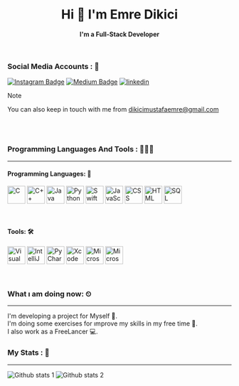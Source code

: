 <h1 align="center">Hi 👋 I'm Emre Dikici </h1> 

<p  align="center"> <b> I'm a Full-Stack Developer </b>  </p>

<br>

### Social Media Accounts : 💬
[![Instagram Badge](https://img.shields.io/badge/-Instagram-C13584?style=flat-quare&labelColor=C13584&logo=instagram&logoColor=white&link=link)](https://instagram.com/dkcemrex?igshid=OGQ5ZDc2ODk2ZA%3D%3D&utm_source=qr) 
[![Medium Badge](https://img.shields.io/badge/-Medium-757575?style=flat-quare&labelColor=757575&logo=Medium&logoColor=white&link=link)](https://medium.com/@dikicimustafaemre) 
[![linkedin](https://img.shields.io/badge/Linkedin-000000?style=for-the-badge&logo=Linkedin&logoColor=white)](https://www.linkedin.com/in/mustafa-emre-dikici-94a103250/)



>[!NOTE]
>You can also keep in touch with me from dikicimustafaemre@gmail.com

<!--
**dikiciemre/dikiciemre** is a ✨ _special_ ✨ repository because its `README.md` (this file) appears on your GitHub profile.
- 🔭 I’m currently working on ...
- 🌱 I’m currently learning ...
- 👯 I’m looking to collaborate on ...
- 🤔 I’m looking for help with ...
- 💬 Ask me about ...
- 📫 How to reach me: ...
- 😄 Pronouns: ...
- ⚡ Fun fact: ...
-->

<br>
<br>


### Programming Languages And Tools : 👨🏼‍💻
<hr>
<h4>Programming Languages: 🚨</h4>
<p>
<img src="https://img.icons8.com/color/48/000000/c-programming.png" alt="C" width="40" height="40"/>

<img src="https://img.icons8.com/color/48/000000/c-plus-plus-logo.png" alt="C++" width="40" height="40"/>

<img src="https://img.icons8.com/color/48/000000/java-coffee-cup-logo.png" alt="Java" width="40" height="40"/>

<img src="https://img.icons8.com/color/48/000000/python.png" alt="Python" width="40" height="40"/>

<img src="https://img.icons8.com/color/48/000000/swift.png" alt="Swift" width="40" height="40"/>

<img src="https://img.icons8.com/color/48/000000/javascript.png" alt="JavaScript" width="40" height="40"/>

<img src="https://img.icons8.com/color/48/000000/css3.png" alt="CSS" width="40" height="40"/>

<img src="https://img.icons8.com/color/48/000000/html-5.png" alt="HTML" width="40" height="40"/>

<img src="https://img.icons8.com/ios/48/000000/database.png" alt="SQL" width="40" height="40"/>
</p>



<br>

<h4> Tools: 🛠️ </h4>
<p>
<img src="https://img.icons8.com/color/48/000000/visual-studio-code-2019.png" alt="Visual Studio Code" width="40" height="40"/>

<img src="https://img.icons8.com/color/48/000000/intellij-idea.png" alt="IntelliJ IDEA" width="40" height="40"/>

<img src="https://img.icons8.com/color/48/000000/pycharm.png" alt="PyCharm" width="40" height="40"/>

<img src="https://img.icons8.com/color/48/000000/xcode.png" alt="Xcode" width="40" height="40"/>

<img src="https://img.icons8.com/color/48/000000/ms-word.png" alt="Microsoft Word" width="40" height="40"/>

<img src="https://img.icons8.com/color/48/000000/ms-excel.png" alt="Microsoft Excel" width="40" height="40"/>
</p>


<br>


### What ı am  doing now: ⏲
<hr>
I'm developing a project for Myself 🚀. <br>
I'm doing some exercises for ımprove my skills in my free time 📃. <br>
I also work as a FreeLancer 💻.

<br>

### My Stats : 🤔
<hr>

![Github stats 1](https://github-readme-stats.vercel.app/api?username=dikiciemre&show_icons=true&theme=gradient) 
![Github stats 2](https://github-readme-stats.vercel.app/api?username=dikiciemre&show_icons=true&theme=radical)



